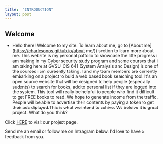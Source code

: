```yaml
---
title:  "INTRODUCTION"
layout: post
---
```

## Welcome
- Hello there! Welcome to my site.
To learn about me, go to [About me](https://charlesonos.github.io/about me/)) section to learn more about me.
This website is my personal potfolio to showcase the litte progress i am making in my Cyber security study program and some courses that i am taking here at GVSU. 
CIS 641 (System Analysis and Design) is one of the courses i am cureently taking.
I and my team members are currently embarking on a project to buld a web based book searching tool. It's an open source website that will be designed to help people (especially sudents) to search for books, add to personal list if they are logged into the system. This tool will really be helpful to people who find it difficult to get FREE books to read. We hope to generate income from the traffic. People will be able to advertise their contents by paying a token to get their ads diplayed.This is what we intend to achive. We beleive it is great project. What do you think?

Click [HERE](https://tinyzhen.github.io/CIS641-Project-Team-Algorithm/) to visit our project page.

Send me an email or follow me on Intsagram below. I'd love to have a feedback from you.
